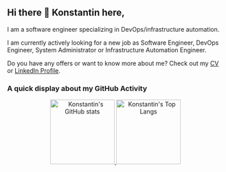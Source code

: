 ## Hi there 👋 Konstantin here,

I am a software engineer specializing in DevOps/infrastructure automation.

I am currently actively looking for a new job as Software Engineer, DevOps Engineer, System Administrator or Infrastructure Automation Engineer.

Do you have any offers or want to know more about me? Check out my [CV](https://github.com/chpock/chpock/blob/main/assets/CV%20Konstantin%20Kushnir.pdf) or [LinkedIn Profile](https://www.linkedin.com/in/kku/).

### A quick display about my GitHub Activity
<p align='center'>
   <a href="https://github-readme-stats.vercel.app/api?username=chpock&show_icons=true&theme=transparent&count_private=true">
       <img height=150 title="Konstantin's GitHub stats" src="https://github-readme-stats.vercel.app/api?username=chpock&show_icons=true&theme=transparent&count_private=true"/>
   </a>
   <a href="[https://github.com/romankh3/github-readme-stats](https://github-readme-stats.vercel.app/api/top-langs/?username=chpock&layout=compact)">
       <img height=150 title="Konstantin's Top Langs" src="https://github-readme-stats.vercel.app/api/top-langs/?username=chpock&layout=compact"/>
   </a>
</p>

